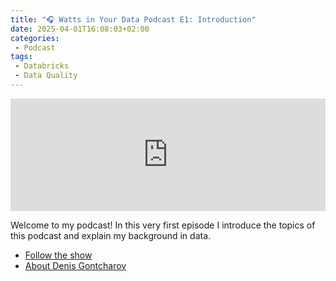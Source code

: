```yaml
---
title: "🎧 Watts in Your Data Podcast E1: Introduction"
date: 2025-04-01T16:08:03+02:00
categories: 
 - Podcast
tags: 
 - Databricks
 - Data Quality
---
```


<iframe width="100%" height="180" frameborder="no" scrolling="no" seamless="" src="https://share.transistor.fm/e/dc4005d2"></iframe>

Welcome to my podcast! In this very first episode I introduce the topics of this podcast and explain my background in data.

* [Follow the show](https://gontcharovd.transistor.fm/)
* [About Denis Gontcharov](https://gontcharov.eu/)